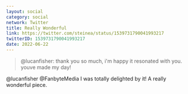 ```yaml
---
layout: social
category: social
network: Twitter
title: Really Wonderful
link: https://twitter.com/steinea/status/1539731790041993217
twitterID: 1539731790041993217
date: 2022-06-22
---
```


> @lucanfisher: thank you so much, i'm happy it resonated with you. youve made my day!

@lucanfisher @FanbyteMedia I was totally delighted by it! A really wonderful piece.
